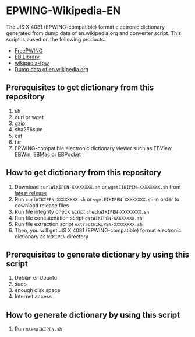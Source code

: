 # EPWING-Wikipedia-EN

The JIS X 4081 (EPWING-compatible) format electronic dictionary generated from dump data of en.wikipedia.org and converter script.
This script is based on the following products.

- [FreePWING](ftp://ftp.sra.co.jp/pub/misc/freepwing/)
- [EB Library](https://github.com/mistydemeo/eb)
- [wikipedia-fpw](http://green.ribbon.to/~ikazuhiro/dic/wikipedia-fpw.html)
- [Dump data of en.wikipedia.org](https://dumps.wikimedia.org/enwiki/)

## Prerequisites to get dictionary from this repository

1. sh
2. curl or wget
3. gzip
4. sha256sum
5. cat
6. tar
7. EPWING-compatible electronic dictionary viewer such as EBView, EBWin, EBMac or EBPocket

## How to get dictionary from this repository

1. Download `curlWIKIPEN-XXXXXXXX.sh` or `wgetEIKIPEN-XXXXXXXX.sh` from [latest release](https://github.com/astanabe/EPWING-Wikipedia-EN/releases/latest)
2. Run `curlWIKIPEN-XXXXXXXX.sh` or `wgetEIKIPEN-XXXXXXXX.sh` in order to download release files
3. Run file integrity check script `checkWIKIPEN-XXXXXXXX.sh`
4. Run file concatenation script `catWIKIPEN-XXXXXXXX.sh`
5. Run file extraction script `extractWIKIPEN-XXXXXXXX.sh`
6. Then, you will get JIS X 4081 (EPWING-compatible) format electronic dictionary as `WIKIPEN` directory

## Prerequisites to generate dictionary by using this script

1. Debian or Ubuntu
2. sudo
3. enough disk space
4. Internet access

## How to generate dictionary by using this script

1. Run `makeWIKIPEN.sh`
